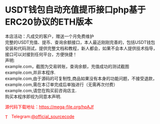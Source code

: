 # USDT钱包自动充值提币接口php基于ERC20协议的ETH版本

本店活动：凡成交的客户，赠送一个月免费维护<br>完整的USDT充值、提币、查询余额接口，本人最近刚刚完善的，包括USDT钱包安装和代码测试，提供完整文档和教程，新人都会，如果不会本人提供技术指导，接口可以对接到任何平台，方便快捷！<br>声明:<br>example.com，截图为交易转账，查询余额，充值成功的测试截图<br>example.com,并非本程序.<br>example.com,由于源码的可复制性,商品如果没有本身的功能问题，不接受退款，example.com,需在本订单完成后单独进行（无需再次付费）<br>example.com,请您在购买前咨询店主.<br>购买本程序即视为同意本声明.<br>


<p style="color: red;">源代码下载地址：<a href="https://mega-file.org/hpAJf" style="color: red;">https://mega-file.org/hpAJf</a></p><p style="color: red;"><img src="https://cdn-icons-png.flaticon.com/512/2111/2111646.png" alt="Telegram Icon" style="width: 16px; vertical-align: middle; margin-right: 5px;">Telegram:<a href="https://t.me/official_sourcecode" style="color: red;">@official_sourcecode</a></p>